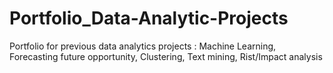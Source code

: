 # Portfolio_Data-Analytic-Projects
Portfolio for previous data analytics projects : Machine Learning, Forecasting future opportunity, Clustering, Text mining, Rist/Impact analysis
